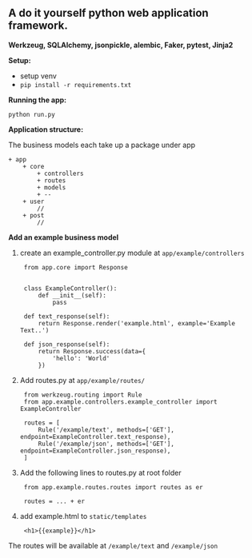A do it yourself python web application framework.
--
**Werkzeug, SQLAlchemy, jsonpickle, alembic, Faker, pytest, Jinja2**

**Setup:**
- setup venv
- `pip install -r requirements.txt`

**Running the app:**
        
    python run.py
    

**Application structure:**

The business models each take up a package under app

    + app
        + core
            + controllers
            + routes
            + models
            + --
        + user
            //
        + post
            //
        

**Add an example business model**

1. create an example_controller.py module at `app/example/controllers`

    
        from app.core import Response
        
        
        class ExampleController():
            def __init__(self):
                pass
    
        def text_response(self):
            return Response.render('example.html', example='Example Text..')
    
        def json_response(self):
            return Response.success(data={
                'hello': 'World'
            })

2. Add routes.py at `app/example/routes/`
    
    
        from werkzeug.routing import Rule
        from app.example.controllers.example_controller import ExampleController
        
        routes = [
            Rule('/example/text', methods=['GET'], endpoint=ExampleController.text_response),
            Rule('/example/json', methods=['GET'], endpoint=ExampleController.json_response),
        ]
    
3. Add the following lines to routes.py at root folder


        from app.example.routes.routes import routes as er
        
        routes = ... + er
    
4. add example.html to `static/templates`


        <h1>{{example}}</h1>
    
The routes will be available at `/example/text` and `/example/json`